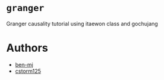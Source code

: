# `granger`
Granger causality tutorial using itaewon class and gochujang

# Authors
* [ben-mj](https://github.com/ben-mj)
* [cstorm125](https://github.com/cstorm125)
